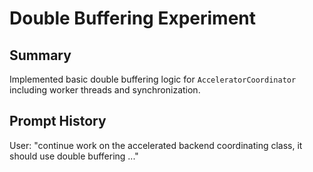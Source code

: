 # Double Buffering Experiment

## Summary
Implemented basic double buffering logic for `AcceleratorCoordinator` including worker threads and synchronization.

## Prompt History
User: "continue work on the accelerated backend coordinating class, it should use double buffering ..."
